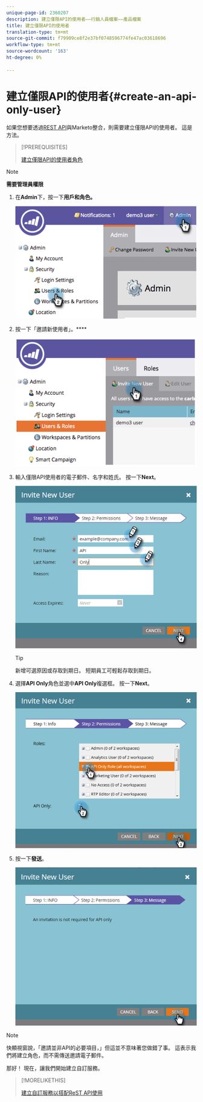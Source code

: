 ```yaml
---
unique-page-id: 2360207
description: 建立僅限API的使用者——行銷人員檔案——產品檔案
title: 建立僅限API的使用者
translation-type: tm+mt
source-git-commit: f79909ce8f2e37bf0748596774fe47ac03618696
workflow-type: tm+mt
source-wordcount: '163'
ht-degree: 0%

---
```



# 建立僅限API的使用者{#create-an-api-only-user}

如果您想要透過[REST API](https://developers.marketo.com/documentation/rest/)與Marketo整合，則需要建立僅限API的使用者。 這是方法。

>[!PREREQUISITES]
>
>[建立僅限API的使用者角色](/help/marketo/product-docs/administration/users-and-roles/create-an-api-only-user-role.md)


>[!NOTE]
>
>**需要管理員權限**

1. 在&#x200B;**Admin**&#x200B;下，按一下&#x200B;**用戶和角色。**

   ![](assets/image2014-9-17-9-3a31-3a31.png)

1. 按一下「邀請新使用者」。****

   ![](assets/image2014-9-17-9-3a32-3a3.png)

1. 輸入僅限API使用者的電子郵件、名字和姓氏。 按一下&#x200B;**Next**。

   ![](assets/image2016-5-24-10-3a53-3a7.png)

   >[!TIP]
   >
   >新增可選原因或存取到期日。 短期員工可輕鬆存取到期日。

1. 選擇&#x200B;**API Only**&#x200B;角色並選中&#x200B;**API Only**&#x200B;複選框。 按一下&#x200B;**Next**。

   ![](assets/four.png)

1. 按一下&#x200B;**發送**。

   ![](assets/image2016-5-24-11-3a8-3a20.png)

>[!NOTE]
>
>快顯視窗說，「邀請並非API的必要項目，」但這並不意味著您做錯了事。 這表示我們將建立角色，而不需傳送邀請電子郵件。

那好！ 現在，讓我們開始建立自訂服務。

>[!MORELIKETHIS]
>
>[建立自訂服務以搭配ReST API使用](/help/marketo/product-docs/administration/additional-integrations/create-a-custom-service-for-use-with-rest-api.md)
